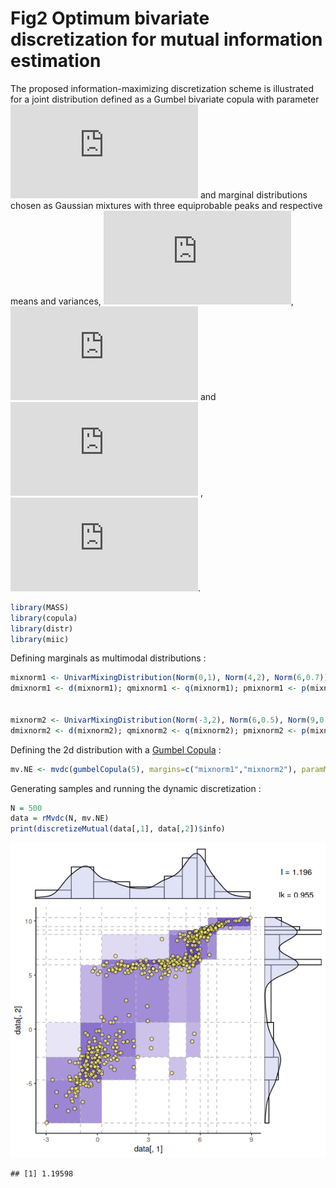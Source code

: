 Fig2 Optimum bivariate discretization for mutual information estimation
================

The proposed information-maximizing discretization scheme is illustrated
for a joint distribution defined as a Gumbel bivariate copula with
parameter ![\\theta
= 5](https://latex.codecogs.com/png.latex?%5Ctheta%20%3D%205
"\\theta = 5") and marginal distributions chosen as Gaussian mixtures
with three equiprobable peaks and respective means and variances,
![\\mu\_X =
\\{0,4,6\\}](https://latex.codecogs.com/png.latex?%5Cmu_X%20%3D%20%5C%7B0%2C4%2C6%5C%7D
"\\mu_X = \\{0,4,6\\}"), ![\\sigma\_X =
\\{1,2,0.7\\}](https://latex.codecogs.com/png.latex?%5Csigma_X%20%3D%20%5C%7B1%2C2%2C0.7%5C%7D
"\\sigma_X = \\{1,2,0.7\\}") and ![\\mu\_Y =
\\{-3,6,9\\}](https://latex.codecogs.com/png.latex?%5Cmu_Y%20%3D%20%5C%7B-3%2C6%2C9%5C%7D
"\\mu_Y = \\{-3,6,9\\}") , ![\\sigma\_Y =
\\{2,0.5,0.5\\}](https://latex.codecogs.com/png.latex?%5Csigma_Y%20%3D%20%5C%7B2%2C0.5%2C0.5%5C%7D
"\\sigma_Y = \\{2,0.5,0.5\\}").

``` r
library(MASS)
library(copula)
library(distr)
library(miic)
```

Defining marginals as multimodal distributions :

``` r
mixnorm1 <- UnivarMixingDistribution(Norm(0,1), Norm(4,2), Norm(6,0.7))
dmixnorm1 <- d(mixnorm1); qmixnorm1 <- q(mixnorm1); pmixnorm1 <- p(mixnorm1)


mixnorm2 <- UnivarMixingDistribution(Norm(-3,2), Norm(6,0.5), Norm(9,0.5))
dmixnorm2 <- d(mixnorm2); qmixnorm2 <- q(mixnorm2); pmixnorm2 <- p(mixnorm2)
```

Defining the 2d distribution with a [Gumbel
Copula](https://en.wikipedia.org/wiki/Copula_\(probability_theory\)#Archimedean_copulas)
:

``` r
mv.NE <- mvdc(gumbelCopula(5), margins=c("mixnorm1","mixnorm2"), paramMargins=list(list(),list()))
```

Generating samples and running the dynamic discretization :

``` r
N = 500
data = rMvdc(N, mv.NE)
print(discretizeMutual(data[,1], data[,2])$info)
```

![](Fig2_files/figure-gfm/plot-1.png)<!-- -->

    ## [1] 1.19598
